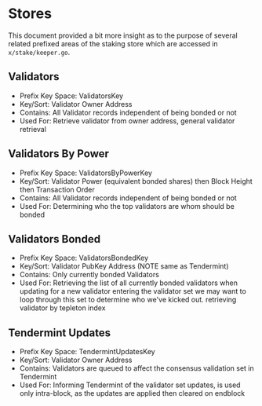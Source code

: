 # Stores

This document provided a bit more insight as to the purpose of several related
prefixed areas of the staking store which are accessed in `x/stake/keeper.go`.


## Validators 
 - Prefix Key Space:    ValidatorsKey
 - Key/Sort:            Validator Owner Address
 - Contains:            All Validator records independent of being bonded or not
 - Used For:            Retrieve validator from owner address, general validator retrieval 

## Validators By Power
 - Prefix Key Space:    ValidatorsByPowerKey
 - Key/Sort:            Validator Power (equivalent bonded shares) then Block
                        Height then Transaction Order
 - Contains:            All Validator records independent of being bonded or not
 - Used For:            Determining who the top validators are whom should be bonded

## Validators Bonded 
 - Prefix Key Space:    ValidatorsBondedKey
 - Key/Sort:            Validator PubKey Address (NOTE same as Tendermint)
 - Contains:            Only currently bonded Validators
 - Used For:            Retrieving the list of all currently bonded validators when updating 
                        for a new validator entering the validator set we may want to loop 
                        through this set to determine who we've kicked out.
                        retrieving validator by tepleton index

## Tendermint Updates
 - Prefix Key Space:    TendermintUpdatesKey
 - Key/Sort:            Validator Owner Address
 - Contains:            Validators are queued to affect the consensus validation set in Tendermint
 - Used For:            Informing Tendermint of the validator set updates, is used only intra-block, as the
                        updates are applied then cleared on endblock
